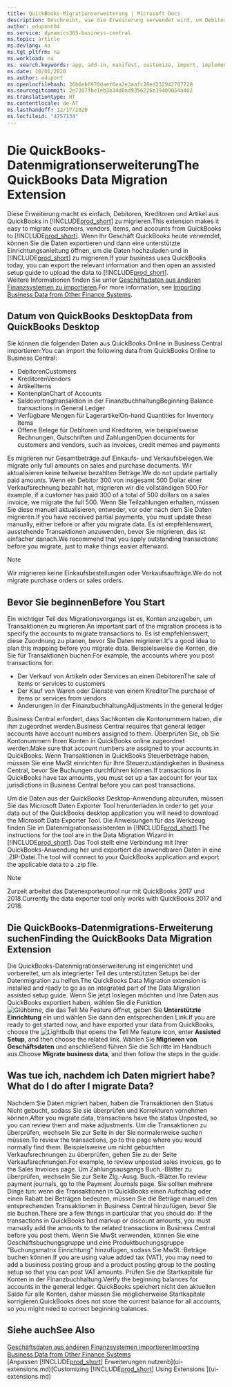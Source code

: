 ```yaml
---
title: QuickBooks-Migrationserweiterung | Microsoft Docs
description: Beschreibt, wie die Erweiterung verwendet wird, um Debitoren, Kreditoren, Artikel und Konten aus QuickBooks Desktop zu Business Central zu importieren.
author: edupont04
ms.service: dynamics365-business-central
ms.topic: article
ms.devlang: na
ms.tgt_pltfrm: na
ms.workload: na
ms. search.keywords: app, add-in, manifest, customize, import, implement
ms.date: 10/01/2020
ms.author: edupont
ms.openlocfilehash: 36b6eb6970daef6ea2e3aafc28ed232942707728
ms.sourcegitcommit: 2e7307fbe1eb3b34d0ad9356226a19409054a402
ms.translationtype: HT
ms.contentlocale: de-AT
ms.lasthandoff: 12/17/2020
ms.locfileid: "4757134"
---
```

# <a name="the-quickbooks-data-migration-extension"></a><span data-ttu-id="470b7-103">Die QuickBooks-Datenmigrationserweiterung</span><span class="sxs-lookup"><span data-stu-id="470b7-103">The QuickBooks Data Migration Extension</span></span>

<span data-ttu-id="470b7-104">Diese Erweiterung macht es einfach, Debitoren, Kreditoren und Artikel aus QuickBooks in [!INCLUDE[prod_short](includes/prod_short.md)] zu migrieren.</span><span class="sxs-lookup"><span data-stu-id="470b7-104">This extension makes it easy to migrate customers, vendors, items, and accounts from QuickBooks to [!INCLUDE[prod_short](includes/prod_short.md)].</span></span> <span data-ttu-id="470b7-105">Wenn Ihr Geschäft QuickBooks heute verwendet, können Sie die Daten exportieren und dann eine unterstützte Einrichtungsanleitung öffnen, um die Daten hochzuladen und in [!INCLUDE[prod_short](includes/prod_short.md)] zu migrieren.</span><span class="sxs-lookup"><span data-stu-id="470b7-105">If your business uses QuickBooks today, you can export the relevant information and then open an assisted setup guide to upload the data to [!INCLUDE[prod_short](includes/prod_short.md)].</span></span>  
<span data-ttu-id="470b7-106">Weitere Informationen finden Sie unter [Geschäftsdaten aus anderen Finanzsystemen zu importieren](across-import-data-configuration-packages.md).</span><span class="sxs-lookup"><span data-stu-id="470b7-106">For more information, see [Importing Business Data from Other Finance Systems](across-import-data-configuration-packages.md).</span></span>

## <a name="data-from-quickbooks-desktop"></a><span data-ttu-id="470b7-107">Datum von QuickBooks Desktop</span><span class="sxs-lookup"><span data-stu-id="470b7-107">Data from QuickBooks Desktop</span></span>

<span data-ttu-id="470b7-108">Sie können die folgenden Daten aus QuickBooks Online in Business Central importieren:</span><span class="sxs-lookup"><span data-stu-id="470b7-108">You can import the following data from QuickBooks Online to Business Central:</span></span>

- <span data-ttu-id="470b7-109">Debitoren</span><span class="sxs-lookup"><span data-stu-id="470b7-109">Customers</span></span>  
- <span data-ttu-id="470b7-110">Kreditoren</span><span class="sxs-lookup"><span data-stu-id="470b7-110">Vendors</span></span>  
- <span data-ttu-id="470b7-111">Artikel</span><span class="sxs-lookup"><span data-stu-id="470b7-111">Items</span></span>  
- <span data-ttu-id="470b7-112">Kontenplan</span><span class="sxs-lookup"><span data-stu-id="470b7-112">Chart of Accounts</span></span>  
- <span data-ttu-id="470b7-113">Saldovortragtransaktion in der Finanzbuchhaltung</span><span class="sxs-lookup"><span data-stu-id="470b7-113">Beginning Balance transactions in General Ledger</span></span>  
- <span data-ttu-id="470b7-114">Verfügbare Mengen für Lagerartikel</span><span class="sxs-lookup"><span data-stu-id="470b7-114">On-hand Quantities for Inventory Items</span></span>  
- <span data-ttu-id="470b7-115">Offene Belege für Debitoren und Kreditoren, wie beispielsweise Rechnungen, Gutschriften und Zahlungen</span><span class="sxs-lookup"><span data-stu-id="470b7-115">Open documents for customers and vendors, such as invoices, credit memos and payments</span></span>  

<span data-ttu-id="470b7-116">Es migrieren nur Gesamtbeträge auf Einkaufs- und Verkaufsbelegen.</span><span class="sxs-lookup"><span data-stu-id="470b7-116">We migrate only full amounts on sales and purchase documents.</span></span> <span data-ttu-id="470b7-117">Wir aktualisieren keine teilweise bezahlten Beträge.</span><span class="sxs-lookup"><span data-stu-id="470b7-117">We do not update partially paid amounts.</span></span> <span data-ttu-id="470b7-118">Wenn ein Debitor 300 von insgesamt 500 Dollar einer Verkaufsrechnung bezahlt hat, migrieren wir die vollständigen 500.</span><span class="sxs-lookup"><span data-stu-id="470b7-118">For example, if a customer has paid 300 of a total of 500 dollars on a sales invoice, we migrate the full 500.</span></span> <span data-ttu-id="470b7-119">Wenn Sie Teilzahlungen erhalten, müssen Sie diese manuell aktualisieren, entweder, vor oder nach dem Sie Daten migrieren.</span><span class="sxs-lookup"><span data-stu-id="470b7-119">If you have received partial payments, you must update these manually, either before or after you migrate data.</span></span> <span data-ttu-id="470b7-120">Es ist empfehlenswert, ausstehende Transaktionen anzuwenden, bevor Sie migrieren, das ist einfacher danach.</span><span class="sxs-lookup"><span data-stu-id="470b7-120">We recommend that you apply outstanding transactions before you migrate, just to make things easier afterward.</span></span>

> [!NOTE]
> <span data-ttu-id="470b7-121">Wir migrieren keine Einkaufsbestellungen oder Verkaufsaufträge.</span><span class="sxs-lookup"><span data-stu-id="470b7-121">We do not migrate purchase orders or sales orders.</span></span>

## <a name="before-you-start"></a><span data-ttu-id="470b7-122">Bevor Sie beginnen</span><span class="sxs-lookup"><span data-stu-id="470b7-122">Before You Start</span></span>

<span data-ttu-id="470b7-123">Ein wichtiger Teil des Migrationsvorgangs ist es, Konten anzugeben, um Transaktionen zu migrieren.</span><span class="sxs-lookup"><span data-stu-id="470b7-123">An important part of the migration process is to specify the accounts to migrate transactions to.</span></span> <span data-ttu-id="470b7-124">Es ist empfehlenswert, diese Zuordnung zu planen, bevor Sie Daten migrieren.</span><span class="sxs-lookup"><span data-stu-id="470b7-124">It's a good idea to plan this mapping before you migrate data.</span></span> <span data-ttu-id="470b7-125">Beispielsweise die Konten, die Sie für Transaktionen buchen:</span><span class="sxs-lookup"><span data-stu-id="470b7-125">For example, the accounts where you post transactions for:</span></span>

- <span data-ttu-id="470b7-126">Der Verkauf von Artikeln oder Services an einen Debitoren</span><span class="sxs-lookup"><span data-stu-id="470b7-126">The sale of items or services to customers</span></span>  
- <span data-ttu-id="470b7-127">Der Kauf von Waren oder Dienste von einem Kreditor</span><span class="sxs-lookup"><span data-stu-id="470b7-127">The purchase of items or services from vendors</span></span>  
- <span data-ttu-id="470b7-128">Änderungen in der Finanzbuchhaltung</span><span class="sxs-lookup"><span data-stu-id="470b7-128">Adjustments in the general ledger</span></span>  

<span data-ttu-id="470b7-129">Business Central erfordert, dass Sachkonten die Kontonummern haben, die ihm zugeordnet werden.</span><span class="sxs-lookup"><span data-stu-id="470b7-129">Business Central requires that general ledger accounts have account numbers assigned to them.</span></span> <span data-ttu-id="470b7-130">Überprüfen Sie, ob Sie Kontonummern Ihren Konten in QuickBooks online zugeordnet werden.</span><span class="sxs-lookup"><span data-stu-id="470b7-130">Make sure that account numbers are assigned to your accounts in QuickBooks.</span></span>
<span data-ttu-id="470b7-131">Wenn Transaktionen in QuickBooks Steuerbeträge haben, müssen Sie eine MwSt einrichten für Ihre Steuerzuständigkeiten in Business Central, bevor Sie Buchungen durchführen können.</span><span class="sxs-lookup"><span data-stu-id="470b7-131">If transactions in QuickBooks have tax amounts, you must set up a tax account for your tax jurisdictions in Business Central before you can post transactions.</span></span>

<span data-ttu-id="470b7-132">Um die Daten aus der QuickBooks Desktop-Anwendung abzurufen, müssen Sie das Microsoft Daten Exporter Tool herunterladen.</span><span class="sxs-lookup"><span data-stu-id="470b7-132">In order to get your data out of the QuickBooks desktop application you will need to download the Microsoft Data Exporter Tool.</span></span>  <span data-ttu-id="470b7-133">Die Anweisungen für das Werkzeug finden Sie im Datenmigrationsassistenten in [!INCLUDE[prod_short](includes/prod_short.md)].</span><span class="sxs-lookup"><span data-stu-id="470b7-133">The instructions for the tool are in the Data Migration Wizard in [!INCLUDE[prod_short](includes/prod_short.md)].</span></span> <span data-ttu-id="470b7-134">Das Tool stellt eine Verbindung mit Ihrer QuickBooks-Anwendung her und exportiert die anwendbaren Daten in eine .ZIP-Datei.</span><span class="sxs-lookup"><span data-stu-id="470b7-134">The tool will connect to your QuickBooks application and export the applicable data to a .zip file.</span></span>  

> [!NOTE]
> <span data-ttu-id="470b7-135">Zurzeit arbeitet das Datenexporteurtool nur mit QuickBooks 2017 und 2018.</span><span class="sxs-lookup"><span data-stu-id="470b7-135">Currently the data exporter tool only works with QuickBooks 2017 and 2018.</span></span>

## <a name="finding-the-quickbooks-data-migration-extension"></a><span data-ttu-id="470b7-136">Die QuickBooks-Datenmigrations-Erweiterung suchen</span><span class="sxs-lookup"><span data-stu-id="470b7-136">Finding the QuickBooks Data Migration Extension</span></span>

<span data-ttu-id="470b7-137">Die QuickBooks-Datenmigrationserweiterung ist eingerichtet und vorbereitet, um als integrierter Teil des unterstützten Setups bei der Datenmigration zu helfen.</span><span class="sxs-lookup"><span data-stu-id="470b7-137">The QuickBooks Data Migration extension is installed and ready to go as an integrated part of the Data Migration assisted setup guide.</span></span> <span data-ttu-id="470b7-138">Wenn Sie jetzt loslegen möchten und Ihre Daten aus QuickBooks exportiert haben, wählen Sie die Funktion ![Glühbirne, die das Tell Me Feature](media/ui-search/search_small.png "Tell Me-Funktion") öffnet, geben Sie **Unterstützte Einrichtung** ein und wählen Sie dann den entsprechenden Link.</span><span class="sxs-lookup"><span data-stu-id="470b7-138">If you are ready to get started now, and have exported your data from QuickBooks, choose the ![Lightbulb that opens the Tell Me feature](media/ui-search/search_small.png "Tell me what you want to do") icon, enter **Assisted Setup**, and then choose the related link.</span></span> <span data-ttu-id="470b7-139">Wählen Sie **Migrieren von Geschäftsdaten** und anschließend führen Sie die Schritte im Handbuch aus.</span><span class="sxs-lookup"><span data-stu-id="470b7-139">Choose **Migrate business data**, and then follow the steps in the guide.</span></span>  

## <a name="what-do-i-do-after-i-migrate-data"></a><span data-ttu-id="470b7-140">Was tue ich, nachdem ich Daten migriert habe?</span><span class="sxs-lookup"><span data-stu-id="470b7-140">What do I do after I migrate Data?</span></span>

<span data-ttu-id="470b7-141">Nachdem Sie Daten migriert haben, haben die Transaktionen den Status Nicht gebucht, sodass Sie sie überprüfen und Korrekturen vornehmen können.</span><span class="sxs-lookup"><span data-stu-id="470b7-141">After you migrate data, transactions have the status Unposted, so you can review them and make adjustments.</span></span> <span data-ttu-id="470b7-142">Um die Transaktionen zu überprüfen, wechseln Sie zur Seite in der Sie normalerweise suchen müssen.</span><span class="sxs-lookup"><span data-stu-id="470b7-142">To review the transactions, go to the page where you would normally find them.</span></span> <span data-ttu-id="470b7-143">Beispielsweise um nicht gebuchten Verkaufsrechnungen zu überprüfen, gehen Sie zu der Seite Verkaufsrechnungen.</span><span class="sxs-lookup"><span data-stu-id="470b7-143">For example, to review unposted sales invoices, go to the Sales Invoices page.</span></span> <span data-ttu-id="470b7-144">Um Zahlungsausgangs Buch.-Blätter zu überprüfen, wechseln Sie zur Seite Zlg.-Ausg. Buch.-Blätter.</span><span class="sxs-lookup"><span data-stu-id="470b7-144">To review payment journals, go to the Payment Journals page.</span></span>
<span data-ttu-id="470b7-145">Sie sollten mehrere Dinge tun: wenn die Transaktionen in QuickBooks einen Aufschlag oder einen Rabatt bei Beträgen bedeuten, müssen Sie die Beträge manuell den entsprechenden Transaktionen in Business Central hinzufügen, bevor Sie sie buchen.</span><span class="sxs-lookup"><span data-stu-id="470b7-145">There are a few things in particular that you should do: If the transactions in QuickBooks had markup or discount amounts, you must manually add the amounts to the related transactions in Business Central before you post them.</span></span>
<span data-ttu-id="470b7-146">Wenn Sie MwSt verwenden, können Sie eine Geschäftsbuchungsgruppe und eine Produktbuchungsgruppe "Buchungsmatrix Einrichtung" hinzufügen, sodass Sie MwSt.-Beträge buchen können.</span><span class="sxs-lookup"><span data-stu-id="470b7-146">If you are using value added tax (VAT), you may need to add a business posting group and a product posting group to the posting setup so that you can post VAT amounts.</span></span>
<span data-ttu-id="470b7-147">Prüfen Sie die Startkapitale für Konten in der Finanzbuchhaltung.</span><span class="sxs-lookup"><span data-stu-id="470b7-147">Verify the beginning balances for accounts in the general ledger.</span></span> <span data-ttu-id="470b7-148">QuickBooks speichert nicht den aktuellen Saldo für alle Konten, daher müssen Sie möglicherweise Startkapitale korrigieren.</span><span class="sxs-lookup"><span data-stu-id="470b7-148">QuickBooks does not store the current balance for all accounts, so you might need to correct beginning balances.</span></span>

## <a name="see-also"></a><span data-ttu-id="470b7-149">Siehe auch</span><span class="sxs-lookup"><span data-stu-id="470b7-149">See Also</span></span>

[<span data-ttu-id="470b7-150">Geschäftsdaten aus anderen Finanzsystemen importieren</span><span class="sxs-lookup"><span data-stu-id="470b7-150">Importing Business Data from Other Finance Systems</span></span>](across-import-data-configuration-packages.md)  
<span data-ttu-id="470b7-151">[Anpassen [!INCLUDE[prod_short](includes/prod_short.md)] Erweiterungen nutzenb](ui-extensions.md)</span><span class="sxs-lookup"><span data-stu-id="470b7-151">[Customizing [!INCLUDE[prod_short](includes/prod_short.md)] Using Extensions ](ui-extensions.md)</span></span>  
